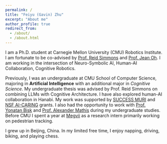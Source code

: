 ```yaml
---
permalink: /
title: "Feiyu (Gavin) Zhu"
excerpt: "About me"
author_profile: true
redirect_from:
  - /about/
  - /about.html
---
```


I am a Ph.D. student at Carnegie Mellon University (CMU) Robotics Institute. I am fortunate to be co-advised by [Prof. Reid Simmons](https://www.ri.cmu.edu/ri-faculty/reid-simmons/) and [Prof. Jean Oh](https://www.ri.cmu.edu/ri-faculty/jean-hyaejin-oh/). I am working in the intersection of Neuro-Symbolic AI, Human-AI Collaboration, Cognitive Robotics.

Previously, I was an undergraduate at CMU School of Computer Science, majoring in **Artificial Intelligence** with an additional major in *Cognitive Science*.
My undergraduate thesis was advised by Prof. Reid Simmons on combining LLMs with Cognitive Architecture.
I have also explored human-AI collaboration in Hanabi.
My work was supported by [SUCCESS MURI](https://successmuri.org/) and [NSF AI-CARING](https://www.ai-caring.org/) grants.
I also had the opportunity to work with [Prof. Yonatan Bisk](https://yonatanbisk.com/) and [Prof. Alexander Mathis](https://people.epfl.ch/alexander.mathis/?lang=en) during my undergraduate studies.
Before CMU I spent a year at [Megvii](https://en.megvii.com/) as a research intern primarily working on pedestrian tracking.

I grew up in Beijing, China.
In my limited free time, I enjoy napping, driving, biking, and playing chess.
